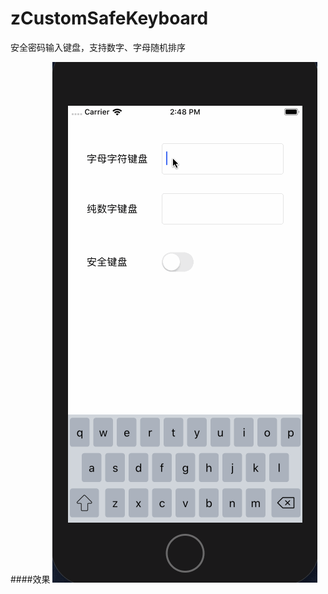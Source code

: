 # zCustomSafeKeyboard
安全密码输入键盘，支持数字、字母随机排序

####效果
![safeKeyboard.gif](https://github.com/ThaiLanKing/zCustomSafeKeyboard/blob/master/safeKeyboard.gif)
